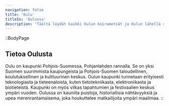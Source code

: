 ```yaml
---
navigation: false
title: 'Oulu'
titleIn: 'Oulussa'
description: 'Täältä löydät kaikki Oulun koirametsät ja Oulun lähellä sijaitsevat koirametsät.'
---
```


::BodyPage
## Tietoa Oulusta
Oulu on kaupunki Pohjois-Suomessa, Pohjanlahden rannalla. Se on yksi Suomen suurimmista kaupungeista ja Pohjois-Suomen taloudellinen, koulutuksellinen ja kulttuurinen keskus. Oulun kaupunki tunnetaan erityisesti teknologiasta ja tieteenaloista, kuten tietotekniikasta, elektroniikasta ja biotieteistä. Kaupunki on myös vilkas tapahtumien ja festivaalien keskus ympäri vuoden. Oulussa on kauniita puistoja, historiallisia nähtävyyksiä ja upea merenrantamaisema, joka houkuttelee matkailijoita ympäri maailmaa.
::